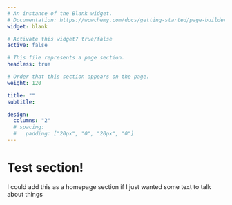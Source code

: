 ```yaml
---
# An instance of the Blank widget.
# Documentation: https://wowchemy.com/docs/getting-started/page-builder/
widget: blank

# Activate this widget? true/false
active: false

# This file represents a page section.
headless: true

# Order that this section appears on the page.
weight: 120

title: ""
subtitle:

design:
  columns: "2"
  # spacing:
  #   padding: ["20px", "0", "20px", "0"]
---
```


<h1> Test section!</h1>

I could add this as a homepage section if I just wanted some text to talk about things
